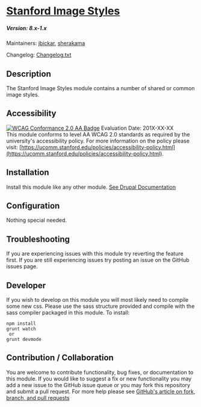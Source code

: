 # [Stanford Image Styles](https://github.com/SU-SWS/stanford_image_styles)
##### Version: 8.x-1.x

Maintainers: [jbickar](https://github.com/jbickar), [sherakama](https://github.com/sherakama)  

Changelog: [Changelog.txt](CHANGELOG.txt)

Description
---

The Stanford Image Styles module contains a number of shared or common image styles.

Accessibility
---
[![WCAG Conformance 2.0 AA Badge](https://www.w3.org/WAI/wcag2AA-blue.png)](https://www.w3.org/TR/WCAG20/)
Evaluation Date: 201X-XX-XX  
This module conforms to level AA WCAG 2.0 standards as required by the university's accessibility policy. For more information on the policy please visit: [https://ucomm.stanford.edu/policies/accessibility-policy.html](https://ucomm.stanford.edu/policies/accessibility-policy.html).

Installation
---

Install this module like any other module. [See Drupal Documentation](https://drupal.org/documentation/install/modules-themes/modules-7)

Configuration
---

Nothing special needed.


Troubleshooting
---

If you are experiencing issues with this module try reverting the feature first. If you are still experiencing issues try posting an issue on the GitHub issues page.

Developer
---

If you wish to develop on this module you will most likely need to compile some new css. Please use the sass structure provided and compile with the sass compiler packaged in this module. To install:

```
npm install
grunt watch
 or
grunt devmode
```

Contribution / Collaboration
---

You are welcome to contribute functionality, bug fixes, or documentation to this module. If you would like to suggest a fix or new functionality you may add a new issue to the GitHub issue queue or you may fork this repository and submit a pull request. For more help please see [GitHub's article on fork, branch, and pull requests](https://help.github.com/articles/using-pull-requests)
